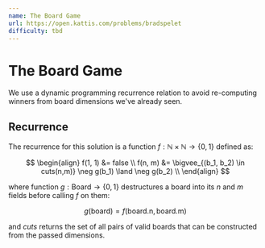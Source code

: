 ```yaml
---
name: The Board Game
url: https://open.kattis.com/problems/bradspelet
difficulty: tbd
---
```


# The Board Game

We use a dynamic programming recurrence relation to avoid re-computing winners from board dimensions we've already seen.

## Recurrence

The recurrence for this solution is a function $f : \mathbb{N} \times \mathbb{N} \to \{0,1\}$ defined as:

$$
\begin{align}
    f(1, 1) &= false \\
    f(n, m) &= \bigvee_{(b_1, b_2) \in cuts(n,m)} \neg g(b_1) \land \neg g(b_2) \\
\end{align}
$$

where function $g : \text{Board} \to \{0,1\}$ destructures a board into its $n$ and $m$ fields before calling $f$ on them:

$$g(\text{board}) = f(\text{board.n}, \text{board.m})$$

and $cuts$ returns the set of all pairs of valid boards that can be constructed from the passed dimensions.
